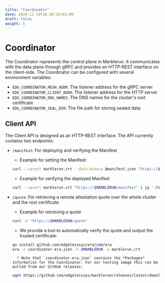 ```yaml
---
title: "Coordinator"
date: 2020-11-19T16:30:52+01:00
draft: false
weight: 5
---
```


# Coordinator

The Coordinator represents the control plane in Marblerun.
It communicates with the data plane through gRPC and provides an HTTP-REST interface on the client-side.
The Coordinator can be configured with several environment variables:

* `EDG_COORDINATOR_MESH_ADDR`: The listener address for the gRPC server
* `EDG_COORDINATOR_CLIENT_ADDR`: The listener address for the HTTP server
* `EDG_COORDINATOR_DNS_NAMES`: The DNS names for the cluster's root certificate
* `EDG_COORDINATOR_SEAL_DIR`: The file path for storing sealed data

## Client API

The Client API is designed as an HTTP-REST interface.
The API currently contains two endpoints:

* `/manifest`: For deploying and verifying the Manifest
    * Example for setting the Manifest:

    ```bash
    curl --cacert marblerun.crt --data-binary @manifest.json "https://$MARBLERUN/manifest"
    ```

    * Example for verifying the deployed Manifest

    ```bash
    curl --cacert marblerun.crt "https://$MARBLERUN/manifest" | jq '.ManifestSignature' --raw-output
    ```

* `/quote`: For retrieving a remote attestation quote over the whole cluster and the root certificate
    * Example for retrieving a quote

    ```bash
    curl -k "https://$MARBLERUN/quote"
    ```

    * We provide a tool to automatically verify the quote and output the trusted certificate:

    ```bash
    go install github.com/edgelesssys/era/cmd/era
    era -c coordinator-era.json -h $MARBLERUN -o marblerun.crt
    ```

        * Note that `coordinator-era.json` contains the *Packages* information for the Coordinator. For our testing image this can be pulled from our GitHub releases:

    ```bash
    wget https://github.com/edgelesssys/marblerun/releases/latest/download/coordinator-era.json
    ```
    
